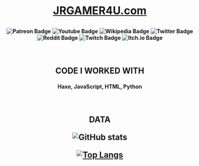 <h1 align="center">

[JRGAMER4U.com](http://jrgamer4u.com)
</h1>
<h4 align="center">

![Patreon Badge](https://img.shields.io/badge/-Patreon-black?style=for-the-badge&logo=Patreon&link=https://www.patreon.com/JRGAMER4U)
![Youtube Badge](https://img.shields.io/badge/-Youtube-black?style=for-the-badge&logo=Youtube&link=https://www.youtube.com/JRGAMER4U)
![Wikipedia Badge](https://img.shields.io/badge/-Wikipedia-black?style=for-the-badge&logo=Wikipedia&link=https://en.wikipedia.org/wiki/User:Jrgamer4u)
![Twitter Badge](https://img.shields.io/badge/-Twitter-black?style=for-the-badge&logo=Twitter&link=https://twitter.com/OwnerWord)
![Reddit Badge](https://img.shields.io/badge/-Reddit-black?style=for-the-badge&logo=Reddit&link=https://www.reddit.com/user/jrgamer4u)
![Twitch Badge](https://img.shields.io/badge/-Twitch-black?style=for-the-badge&logo=Twitch&link=https://www.twitch.tv/jrgamer4uoubore)
![Itch.io Badge](https://img.shields.io/badge/-Itch.io-black?style=for-the-badge&logo=Itch.io&link=https://jrgamer4u.itch.io/)
</h4>
<br>
<h2 align="center">
CODE I WORKED WITH
</h2>
<h4 align="center">
Haxe, JavaScript, HTML, Python
</h4>
<br>
<h2 align="center">
	DATA

![GitHub stats](https://github-readme-stats.vercel.app/api?username=jrgamer4u&show_icons=true&theme=dark)

[![Top Langs](https://github-readme-stats.vercel.app/api/top-langs/?username=jrgamer4u&layout=compact&theme=dark)](https://github.com/jrgamer4u)
</h2>
